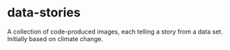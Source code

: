 # data-stories
A collection of code-produced images, each telling a story from a data set.  Initially based on climate change.
